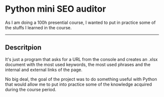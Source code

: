# Python mini SEO auditor

As I am doing a 100h presential course, I wanted to put in practice some of the stuffs I learned in the course.

---

## Descritpion

It's just a program that asks for a URL from the console and creates an .xlsx document with the most used keywords, the most used phrases and the internal and external links of the page.

No big deal, the goal of the project was to do something useful with Python that would allow me to put into practice some of the knowledge acquired during the course period.
